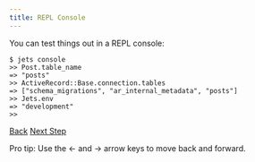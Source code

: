 ```yaml
---
title: REPL Console
---
```


You can test things out in a REPL console:

    $ jets console
    >> Post.table_name
    => "posts"
    >> ActiveRecord::Base.connection.tables
    => ["schema_migrations", "ar_internal_metadata", "posts"]
    >> Jets.env
    => "development"
    >>

<a id="prev" class="btn btn-basic" href="{% link _docs/local-server.md %}">Back</a>
<a id="next" class="btn btn-primary" href="{% link _docs/deploy.md %}">Next Step</a>
<p class="keyboard-tip">Pro tip: Use the <- and -> arrow keys to move back and forward.</p>
